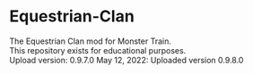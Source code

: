 # Equestrian-Clan
The Equestrian Clan mod for Monster Train.<br>
This repository exists for educational purposes.<br>
Upload version: 0.9.7.0
May 12, 2022: Uploaded version 0.9.8.0
